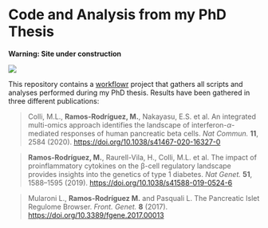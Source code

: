 # Code and Analysis from my PhD Thesis

**Warning: Site under construction**

![](https://media.giphy.com/media/fVeAI9dyD5ssIFyOyM/giphy.gif)

This repository contains a [workflowr][] project that gathers all scripts and analyses performed during my PhD thesis. 
Results have been gathered in three different publications:

> Colli, M.L., **Ramos-Rodríguez, M.**, Nakayasu, E.S. et al. An integrated multi-omics approach identifies the landscape of interferon-$\alpha$-mediated responses of human pancreatic beta cells. *Nat Commun.* **11**, 2584 (2020).  https://doi.org/10.1038/s41467-020-16327-0

> **Ramos-Rodríguez, M.**, Raurell-Vila, H., Colli, M.L. et al. The impact of proinflammatory cytokines on the β-cell regulatory landscape provides insights into the genetics of type 1 diabetes. *Nat Genet.* **51**, 1588–1595 (2019). https://doi.org/10.1038/s41588-019-0524-6

> Mularoni L., **Ramos-Rodríguez M.** and Pasquali L. The Pancreatic Islet Regulome Browser. *Front. Genet.* **8** (2017). https://doi.org/10.3389/fgene.2017.00013

[workflowr]: https://github.com/jdblischak/workflowr
